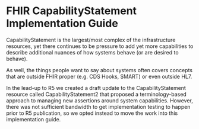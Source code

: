 # FHIR CapabilityStatement Implementation Guide

CapabilityStatement is the largest/most complex of the infrastructure resources, yet there continues to be pressure to add yet more capabilities to describe additional nuances of how systems behave (or are desired to behave). 

As well, the things people want to say about systems often covers concepts that are outside FHIR proper (e.g. CDS Hooks, SMART) or even outside HL7. 

In the lead-up to R5 we created a draft update to the CapabilityStatement resource called CapabilityStatement2 that proposed a terminology-based approach to managing new assertions around system capabilities. However, there was not sufficient bandwidth to get implementation testing to happen prior to R5 publication, so we opted instead to move the work into this implementation guide.